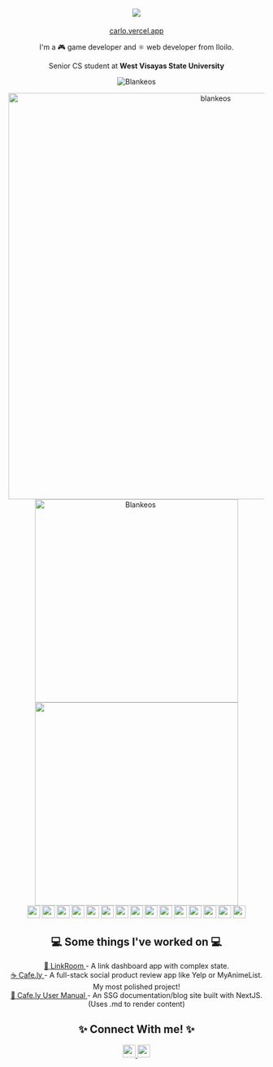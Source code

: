 <h1 align="center">
  <a href="https://git.io/typing-svg">
    <img src="https://readme-typing-svg.herokuapp.com/?lines=Hello,+There!+👋;I'm+Carlo+Taleon;Nice+to+meet+you!&center=true&size=30">
  </a>
</h1>
<p align="center"><a href="https://carlo.vercel.app/">carlo.vercel.app</a></p>
<p align="center">I'm a 🎮 game developer and ⚛ web developer from Iloilo. </p>
<p align="center">Senior CS student at <b>West Visayas State University</b></p>

<p align="center"> <img src="https://komarev.com/ghpvc/?username=blankeos&label=Profile%20Views&color=60d9fb&style=flat-square" alt="Blankeos" /> </p>

<div align="center">
  <a href="https://github.com/ryo-ma/github-profile-trophy"><img width="800" src="https://github-profile-trophy.vercel.app/?username=blankeos&theme=juicyfresh&margin-w=15&margin-h=15&column=7" alt="blankeos" /></a>
</div>
<div align="center">
  <a href="https://github.com/anuraghazra/github-readme-stats">
    <img width="400" src="https://github-readme-stats.vercel.app/api?username=blankeos&theme=react&count_private=true&include_all_commits=true" alt="Blankeos" />
  </a>
  <a href="https://github.com/DenverCoder1/github-readme-streak-stats">
    <img width="400" src="https://github-readme-streak-stats.herokuapp.com/?user=blankeos&theme=react" />
  </a>
</div>
<div align="center">
<!--   <a href="https://github.com/anuraghazra/convoychat">
    <img width="380" src="https://github-readme-stats.vercel.app/api/top-langs/?username=blankeos&theme=react&layout=compact&langs_count=15" />
  </a> -->
  <span><img src="https://img.shields.io/badge/html5-E34F26.svg?style=for-the-badge&logo=HTML5&logoColor=white" height="25px" /></span>
  <span><img src="https://img.shields.io/badge/css3-1572B6.svg?style=for-the-badge&logo=css3&logoColor=white" height="25px" /></span>
  <span><img src="https://img.shields.io/badge/javascript-F7DF1E.svg?style=for-the-badge&logo=javascript&logoColor=black" height="25px" /></span>
  <span><img src="https://img.shields.io/badge/typescript-3178C6.svg?style=for-the-badge&logo=typescript&logoColor=white" height="25px" /></span>
  <span><img src="https://img.shields.io/badge/react-1f323a.svg?style=for-the-badge&logo=react&logoColor=61DAFB" height="25px" /></span>
  <span><img src="https://img.shields.io/badge/nextjs-000000.svg?style=for-the-badge&logo=next.js&logoColor=white" height="25px" /></span>
  <span><img src="https://img.shields.io/badge/Redux-1e1f1f.svg?style=for-the-badge&logo=redux&logoColor=764ABC" height="25px" /></span>
  <span><img src="https://img.shields.io/badge/TailwindCSS-white.svg?style=for-the-badge&logo=tailwindcss&logoColor=38B2AC" height="25px" /></span>
  <span><img src="https://img.shields.io/badge/Node.JS-303030.svg?style=for-the-badge&logo=node.js&logoColor=3c873a" height="25px" /></span>
  <span><img src="https://img.shields.io/badge/Express.JS-000000.svg?style=for-the-badge&logo=express&logoColor=white" height="25px" /></span>
  <span><img src="https://img.shields.io/badge/Firebase-049ae5.svg?style=for-the-badge&logo=firebase&logoColor=fecc30" height="25px" /></span>
  <span><img src="https://img.shields.io/badge/MongoDB-white.svg?style=for-the-badge&logo=mongodb&logoColor=47A248" height="25px" /></span>
  <span><img src="https://img.shields.io/badge/Unity-000000.svg?style=for-the-badge&logo=unity&logoColor=white" height="25px" /></span>
  <span><img src="https://img.shields.io/badge/Csharp-803184.svg?style=for-the-badge&logo=csharp&logoColor=white" height="25px" /></span>
  <span><img src="https://img.shields.io/badge/python-ffd43b.svg?style=for-the-badge&logo=python&logoColor=306998" height="25px" /></span>
</div>

<div align="center">
  <h2 align="center">💻 Some things I've worked on 💻</h2>
  <a target="_blank" href="https://linkroom.live">
    📘 LinkRoom
  </a><span>- A link dashboard app with complex state.</span><br />
  <a target="_blank" href="https://github.com/Blankeos/cit214-productreviewapp/">
    ☕ Cafe.ly
  </a><span>- A full-stack social product review app like Yelp or MyAnimeList. My most polished project!</span><br />
  <a target="_blank" href="https://github.com/seajayrubynose/cafely-manual/">
    📔 Cafe.ly User Manual
  </a><span>- An SSG documentation/blog site built with NextJS. (Uses .md to render content)</span><br>
</div>

<div align="center">
  <h2 align="center">✨ Connect With me! ✨</h2>
  <a target="_blank" href="https://instagram.com/taleoncarlo/">
      <img src="https://img.shields.io/badge/taleoncarlo-E4405F.svg?style=for-the-badge&logo=Instagram&logoColor=white" height="25" />
   </a>
  <a target="_blank" href="https://www.linkedin.com/in/carlotaleon/">
    <img src="https://img.shields.io/badge/Carlo_Taleon-0A66C2.svg?style=for-the-badge&logo=linkedin&logoColor=white" height="25" />
  </a>
  <br>
</div>


